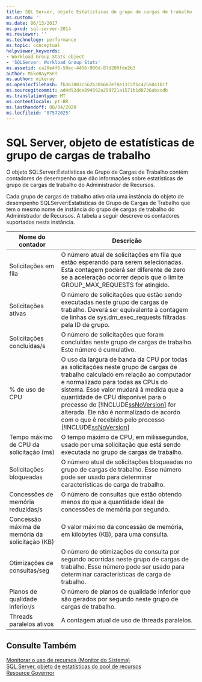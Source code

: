 ```yaml
---
title: SQL Server, objeto Estatísticas de grupo de cargas de trabalho | Microsoft Docs
ms.custom: ''
ms.date: 06/13/2017
ms.prod: sql-server-2014
ms.reviewer: ''
ms.technology: performance
ms.topic: conceptual
helpviewer_keywords:
- Workload Group Stats object
- 'SQLServer: Workload Group Stats'
ms.assetid: ca20e4f6-50ec-4456-900d-87d280fde2b3
author: MikeRayMSFT
ms.author: mikeray
ms.openlocfilehash: fb363803c562b305687e78e1315f1c4255041b1f
ms.sourcegitcommit: ad4d92dce894592a259721a1571b1d8736abacdb
ms.translationtype: MT
ms.contentlocale: pt-BR
ms.lasthandoff: 08/04/2020
ms.locfileid: "87572025"
---
```

# <a name="sql-server-workload-group-stats-object"></a>SQL Server, objeto de estatísticas de grupo de cargas de trabalho
  O objeto SQLServer:Estatísticas de Grupo de Cargas de Trabalho contém contadores de desempenho que dão informações sobre estatísticas de grupo de cargas de trabalho do Administrador de Recursos.  
  
 Cada grupo de cargas de trabalho ativo cria uma instância do objeto de desempenho SQLServer:Estatísticas de Grupo de Cargas de Trabalho que tem o mesmo nome de instância do grupo de cargas de trabalho do Administrador de Recursos. A tabela a seguir descreve os contadores suportados nesta instância.  
  
|Nome do contador|Descrição|  
|------------------|-----------------|  
|Solicitações em fila|O número atual de solicitações em fila que estão esperando para serem selecionadas. Esta contagem poderá ser diferente de zero se a aceleração ocorrer depois que o limite GROUP_MAX_REQUESTS for atingido.|  
|Solicitações ativas|O número de solicitações que estão sendo executadas neste grupo de cargas de trabalho. Deverá ser equivalente à contagem de linhas de sys.dm_exec_requests filtradas pela ID de grupo.|  
|Solicitações concluídas/s|O número de solicitações que foram concluídas neste grupo de cargas de trabalho. Este número é cumulativo.|  
|% de uso de CPU|O uso da largura de banda da CPU por todas as solicitações neste grupo de cargas de trabalho calculado em relação ao computador e normalizado para todas as CPUs do sistema. Esse valor mudará à medida que a quantidade de CPU disponível para o processo do [!INCLUDE[ssNoVersion](../../includes/ssnoversion-md.md)] for alterada. Ele não é normalizado de acordo com o que é recebido pelo processo [!INCLUDE[ssNoVersion](../../includes/ssnoversion-md.md)] .|  
|Tempo máximo de CPU da solicitação (ms)|O tempo máximo de CPU, em milissegundos, usado por uma solicitação que está sendo executada no grupo de cargas de trabalho.|  
|Solicitações bloqueadas|O número atual de solicitações bloqueadas no grupo de cargas de trabalho. Esse número pode ser usado para determinar características de carga de trabalho.|  
|Concessões de memória reduzidas/s|O número de consultas que estão obtendo menos do que a quantidade ideal de concessões de memória por segundo.|  
|Concessão máxima de memória da solicitação (KB)|O valor máximo da concessão de memória, em kilobytes (KB), para uma consulta.|  
|Otimizações de consultas/seg|O número de otimizações de consulta por segundo ocorridas neste grupo de cargas de trabalho. Esse número pode ser usado para determinar características de carga de trabalho.|  
|Planos de qualidade inferior/s|O número de planos de qualidade inferior que são gerados por segundo neste grupo de cargas de trabalho.|  
|Threads paralelos ativos|A contagem atual de uso de threads paralelos.|  
  
## <a name="see-also"></a>Consulte Também  
 [Monitorar o uso de recursos &#40;Monitor do Sistema&#41;](monitor-resource-usage-system-monitor.md)   
 [SQL Server, objeto de estatísticas do pool de recursos](sql-server-resource-pool-stats-object.md)   
 [Resource Governor](../resource-governor/resource-governor.md)  
  
  
